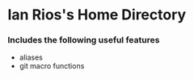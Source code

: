 # Ian Rios's Home Directory

### Includes the following useful features
- aliases
- git macro functions